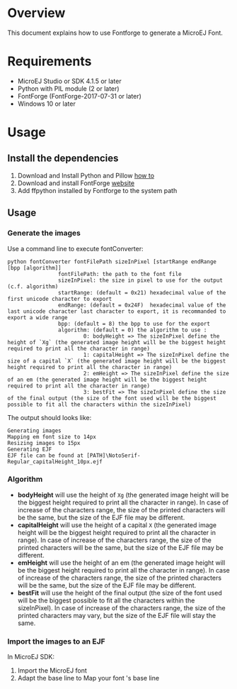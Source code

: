 # Overview
This document explains how to use Fontforge to generate a MicroEJ Font.

# Requirements
* MicroEJ Studio or SDK 4.1.5 or later
* Python with PIL module (2 or later)
* FontForge (FontForge-2017-07-31 or later)
* Windows 10 or later

# Usage
## Install the dependencies
1. Download and Install Python and Pillow [how to](https://pillow.readthedocs.io/en/3.0.x/index.html)
2. Download and install FontForge [website](https://fontforge.github.io)
3. Add ffpython installed by Fontforge to the system path

## Usage
### Generate the images
Use a command line to execute fontConverter:
```
python fontConverter fontFilePath sizeInPixel [startRange endRange [bpp [algorithm]]
                fontFilePath: the path to the font file
                sizeInPixel: the size in pixel to use for the output (c.f. algorithm)
                startRange: (default = 0x21) hexadecimal value of the first unicode character to export
                endRange: (default = 0x24F)  hexadecimal value of the last unicode character last character to export, it is recommanded to export a wide range
                bpp: (default = 8) the bpp to use for the export
                algorithm: (default = 0) the algorithm to use :
                        0: bodyHeight => The sizeInPixel define the height of `Xg` (the generated image height will be the biggest height required to print all the character in range)
                        1: capitalHeight => The sizeInPixel define the size of a capital `X` (the generated image height will be the biggest height required to print all the character in range)
                        2: emHeight => The sizeInPixel define the size of an em (the generated image height will be the biggest height required to print all the character in range)
                        3: bestFit => The sizeInPixel define the size of the final output (the size of the font used will be the biggest possible to fit all the characters within the sizeInPixel)
```

The output should looks like:
```
Generating images
Mapping em font size to 14px
Resizing images to 15px
Generating EJF
EJF file can be found at [PATH]\NotoSerif-Regular_capitalHeight_10px.ejf
```

### Algorithm
* **bodyHeight** will use the height of `Xg` (the generated image height will be the biggest height required to print all the character in range). In case of increase of the characters range, the size of the printed characters will be the same, but the size of the EJF file may be different.
* **capitalHeight** will use the height of a capital `X` (the generated image height will be the biggest height required to print all the character in range). In case of increase of the characters range, the size of the printed characters will be the same, but the size of the EJF file may be different.
* **emHeight** will use the height of an em (the generated image height will be the biggest height required to print all the character in range). In case of increase of the characters range, the size of the printed characters will be the same, but the size of the EJF file may be different.
* **bestFit** will use the height of the final output (the size of the font used will be the biggest possible to fit all the characters within the sizeInPixel). In case of increase of the characters range, the size of the printed characters may vary, but the size of the EJF file will stay the same.

### Import the images to an EJF
In MicroEJ SDK:
1. Import the MicroEJ font
2. Adapt the base line to Map your font 's base line

[//]: # (Markdown)
[//]: # (Copyright 2019 IS2T. All rights reserved.)
[//]: # (For demonstration purpose only.)
[//]: # (IS2T PROPRIETARY. Use is subject to license terms.)
